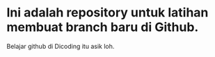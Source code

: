 # Ini adalah repository untuk latihan membuat branch baru di Github.
Belajar github di Dicoding itu asik loh.  

